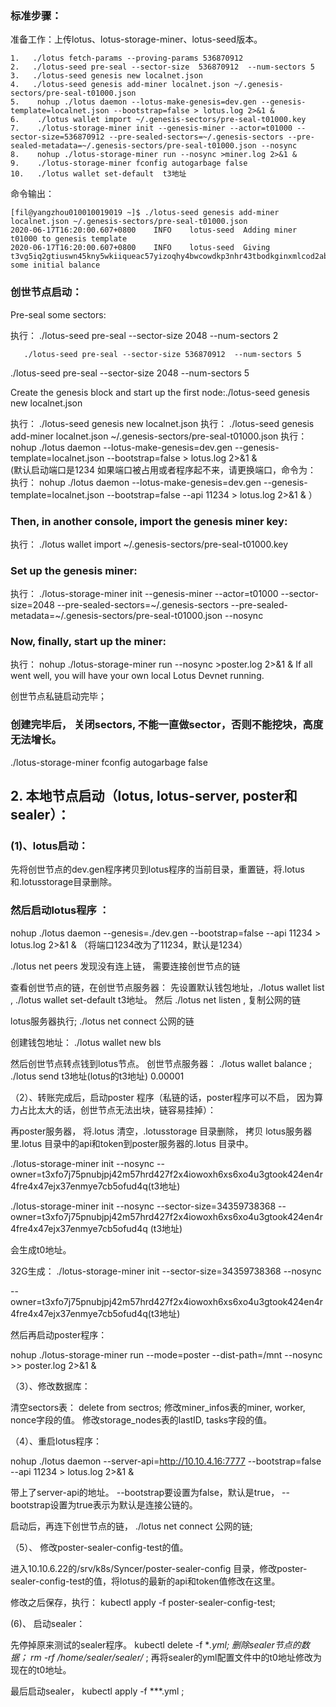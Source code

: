 ### 标准步骤：
准备工作：上传lotus、lotus-storage-miner、lotus-seed版本。
```
1.   ./lotus fetch-params --proving-params 536870912
2.   ./lotus-seed pre-seal --sector-size  536870912  --num-sectors 5
3.   ./lotus-seed genesis new localnet.json
4.   ./lotus-seed genesis add-miner localnet.json ~/.genesis-sectors/pre-seal-t01000.json
5.    nohup ./lotus daemon --lotus-make-genesis=dev.gen --genesis-template=localnet.json --bootstrap=false > lotus.log 2>&1 &
6.    ./lotus wallet import ~/.genesis-sectors/pre-seal-t01000.key
7.    ./lotus-storage-miner init --genesis-miner --actor=t01000 --sector-size=536870912 --pre-sealed-sectors=~/.genesis-sectors --pre-sealed-metadata=~/.genesis-sectors/pre-seal-t01000.json --nosync
8.    nohup ./lotus-storage-miner run --nosync >miner.log 2>&1 &
9.    ./lotus-storage-miner fconfig autogarbage false
10.   ./lotus wallet set-default  t3地址
```


命令输出： 
```
[fil@yangzhou010010019019 ~]$ ./lotus-seed genesis add-miner localnet.json ~/.genesis-sectors/pre-seal-t01000.json
2020-06-17T16:20:00.607+0800	INFO	lotus-seed	Adding miner t01000 to genesis template
2020-06-17T16:20:00.607+0800	INFO	lotus-seed	Giving t3vg5iq2gtiuswn45kny5wkiiqueac57yizoqhy4bwcowdkp3nhr43tbodkginxmlcod2abos3vzlzsmtb632a some initial balance
```


### 创世节点启动：

Pre-seal some sectors:

执行：    ./lotus-seed pre-seal --sector-size 2048 --num-sectors 2




       ./lotus-seed pre-seal --sector-size 536870912  --num-sectors 5
./lotus-seed pre-seal --sector-size 2048 --num-sectors  5


Create the genesis block and start up the first node:./lotus-seed genesis new localnet.json

执行：    ./lotus-seed genesis new localnet.json
执行：   ./lotus-seed genesis add-miner localnet.json ~/.genesis-sectors/pre-seal-t01000.json
执行： nohup ./lotus daemon --lotus-make-genesis=dev.gen --genesis-template=localnet.json --bootstrap=false  > lotus.log 2>&1  &    
(默认启动端口是1234  如果端口被占用或者程序起不来，请更换端口，命令为：
执行： nohup ./lotus daemon --lotus-make-genesis=dev.gen    --genesis-template=localnet.json --bootstrap=false --api 11234 > lotus.log 2>&1 &    ）


### Then, in another console, import the genesis miner key:

执行： ./lotus wallet import ~/.genesis-sectors/pre-seal-t01000.key
### Set up the genesis miner:

执行： ./lotus-storage-miner init --genesis-miner --actor=t01000 --sector-size=2048 --pre-sealed-sectors=~/.genesis-sectors --pre-sealed-metadata=~/.genesis-sectors/pre-seal-t01000.json --nosync
### Now, finally, start up the miner:

执行： nohup ./lotus-storage-miner run --nosync  >poster.log  2>&1 &
If all went well, you will have your own local Lotus Devnet running.

创世节点私链启动完毕；



### 创建完毕后， 关闭sectors, 不能一直做sector，否则不能挖块，高度无法增长。 



./lotus-storage-miner   fconfig  autogarbage  false





## 2.   本地节点启动（lotus, lotus-server, poster和sealer）：

### (1)、lotus启动：  

先将创世节点的dev.gen程序拷贝到lotus程序的当前目录，重置链，将.lotus 和.lotusstorage目录删除。

### 然后启动lotus程序 ：

nohup ./lotus daemon --genesis=./dev.gen --bootstrap=false --api 11234 > lotus.log 2>&1 &  （将端口1234改为了11234，默认是1234）

./lotus net peers   发现没有连上链， 需要连接创世节点的链

查看创世节点的链，在创世节点服务器：  先设置默认钱包地址，./lotus wallet list ,          ./lotus wallet set-default   t3地址。   然后      ./lotus net listen ,     复制公网的链

 lotus服务器执行; ./lotus net connect 公网的链

创建钱包地址：  ./lotus wallet new bls



然后创世节点转点钱到lotus节点。  创世节点服务器： ./lotus wallet balance ;  ./lotus  send   t3地址(lotus的t3地址)    0.00001



（2）、转账完成后，启动poster 程序（私链的话，poster程序可以不启， 因为算力占比太大的话，创世节点无法出块，链容易挂掉）： 

再poster服务器，  将.lotus 清空，.lotusstorage 目录删除，  拷贝 lotus服务器里.lotus 目录中的api和token到poster服务器的.lotus 目录中。

./lotus-storage-miner init    --nosync   --owner=t3xfo7j75pnubjpj42m57hrd427f2x4iowoxh6xs6xo4u3gtook424en4r4fre4x47ejx37enmye7cb5ofud4q(t3地址)   



./lotus-storage-miner init    --nosync  --sector-size=34359738368  --owner=t3xfo7j75pnubjpj42m57hrd427f2x4iowoxh6xs6xo4u3gtook424en4r4fre4x47ejx37enmye7cb5ofud4q   (t3地址)  

会生成t0地址。



32G生成： ./lotus-storage-miner init    --sector-size=34359738368  --nosync     

 --owner=t3xfo7j75pnubjpj42m57hrd427f2x4iowoxh6xs6xo4u3gtook424en4r4fre4x47ejx37enmye7cb5ofud4q(t3地址)    



然后再启动poster程序： 

nohup ./lotus-storage-miner     run     --mode=poster     --dist-path=/mnt    --nosync >> poster.log 2>&1 &



（3）、修改数据库： 

 清空sectors表： delete from sectros;      修改miner_infos表的miner, worker, nonce字段的值。   修改storage_nodes表的lastID,  tasks字段的值。

（4）、重启lotus程序：

nohup ./lotus daemon --server-api=http://10.10.4.16:7777 --bootstrap=false --api 11234 > lotus.log 2>&1 & 

带上了server-api的地址。   --bootstrap要设置为false，默认是true，  --bootstrap设置为true表示为默认是连接公链的。

启动后，再连下创世节点的链，  ./lotus   net connect    公网的链;



（5）、  修改poster-sealer-config-test的值。

进入10.10.6.22的/srv/k8s/Syncer/poster-sealer-config  目录，修改poster-sealer-config-test的值，将lotus的最新的api和token值修改在这里。

修改之后保存，执行：   kubectl apply -f poster-sealer-config-test;

(6)、  启动sealer：

先停掉原来测试的sealer程序。  kubectl delete -f   ***.yml;     删除sealer节点的数据；  rm -rf   /home/sealer/sealer*/* ;     再将sealer的yml配置文件中的t0地址修改为现在的t0地址。

最后启动sealer，  kubectl  apply -f ***.yml  ;

